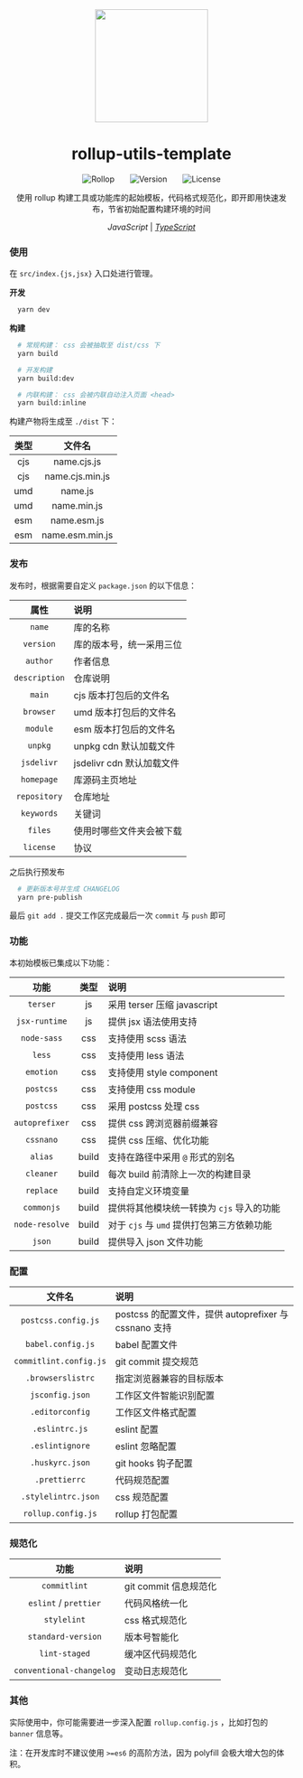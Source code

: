 <div align="center">

<img src = 'https://cdn.jsdelivr.net/gh/fz6m/Private-picgo@moe/img/20201122042521.jpg' width = '200px' />

# rollup-utils-template

![Rollop](https://img.shields.io/badge/rollop-2.3-ec4a3f)
&nbsp;&nbsp;&nbsp;&nbsp;&nbsp;
![Version](https://img.shields.io/badge/version-1.2-orange)
&nbsp;&nbsp;&nbsp;&nbsp;&nbsp;
![License](https://img.shields.io/github/license/fz6m/rollup-utils-template)

使用 rollup 构建工具或功能库的起始模板，代码格式规范化，即开即用快速发布，节省初始配置构建环境的时间

*JavaScript* | *[TypeScript](https://github.com/fz6m/rollup-utils-template/tree/typescript)*

</div>


### 使用

在 `src/index.{js,jsx}` 入口处进行管理。

**开发**

```bash
  yarn dev
```

**构建**

```bash
  # 常规构建： css 会被抽取至 dist/css 下
  yarn build

  # 开发构建
  yarn build:dev

  # 内联构建： css 会被内联自动注入页面 <head>
  yarn build:inline
```

构建产物将生成至 `./dist` 下：

类型|文件名
:-:|:-:
cjs|name.cjs.js
cjs|name.cjs.min.js
umd|name.js
umd|name.min.js
esm|name.esm.js
esm|name.esm.min.js

### 发布

发布时，根据需要自定义 `package.json` 的以下信息：

属性|说明
:-:|:-
`name`| 库的名称
`version`| 库的版本号，统一采用三位
`author`| 作者信息
`description`| 仓库说明
`main`| cjs 版本打包后的文件名
`browser`| umd 版本打包后的文件名
`module`| esm 版本打包后的文件名
`unpkg`| unpkg cdn 默认加载文件
`jsdelivr` | jsdelivr cdn 默认加载文件
`homepage` | 库源码主页地址
`repository`| 仓库地址
`keywords`| 关键词
`files`| 使用时哪些文件夹会被下载
`license`| 协议

之后执行预发布

```bash
  # 更新版本号并生成 CHANGELOG
  yarn pre-publish
```

最后 `git add .` 提交工作区完成最后一次 `commit` 与 `push` 即可

### 功能

本初始模板已集成以下功能：

功能|类型|说明
:-:|:-:|:-
`terser`|js|采用 terser 压缩 javascript
`jsx-runtime`|js|提供 jsx 语法使用支持
`node-sass`|css|支持使用 scss 语法
`less`|css|支持使用 less 语法
`emotion`|css|支持使用 style component
`postcss`|css|支持使用 css module
`postcss`|css|采用 postcss 处理 css
`autoprefixer`|css|提供 css 跨浏览器前缀兼容
`cssnano`|css|提供 css 压缩、优化功能
`alias`|build|支持在路径中采用 `@` 形式的别名
`cleaner`|build|每次 build 前清除上一次的构建目录
`replace`|build|支持自定义环境变量
`commonjs`|build|提供将其他模块统一转换为 `cjs` 导入的功能
`node-resolve`|build|对于 `cjs` 与 `umd` 提供打包第三方依赖功能
`json`|build|提供导入 json 文件功能


### 配置

文件名|说明
:-:|:-
`postcss.config.js`| postcss 的配置文件，提供 autoprefixer 与 cssnano 支持
`babel.config.js`| babel 配置文件
`commitlint.config.js`| git commit 提交规范
`.browserslistrc`| 指定浏览器兼容的目标版本
`jsconfig.json`| 工作区文件智能识别配置
`.editorconfig`| 工作区文件格式配置
`.eslintrc.js`| eslint 配置
`.eslintignore`| eslint 忽略配置
`.huskyrc.json`| git hooks 钩子配置
`.prettierrc`| 代码规范配置
`.stylelintrc.json`| css 规范配置
`rollup.config.js`| rollup 打包配置

### 规范化

功能|说明
:-:|:-
`commitlint`| git commit 信息规范化
`eslint` / `prettier`| 代码风格统一化
`stylelint`| css 格式规范化
`standard-version`| 版本号智能化
`lint-staged`| 缓冲区代码规范化
`conventional-changelog`| 变动日志规范化


### 其他

实际使用中，你可能需要进一步深入配置 `rollup.config.js` ，比如打包的 `banner` 信息等。

注：在开发库时不建议使用 `>=es6` 的高阶方法，因为 polyfill 会极大增大包的体积。